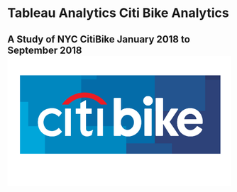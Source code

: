 # Tableau Analytics Citi Bike Analytics

## A Study of NYC CitiBike January 2018 to September 2018![citibikes](citibike_nyc.png)